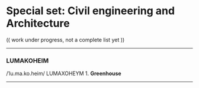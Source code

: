 # Special set: Civil engineering and Architecture

(( work under progress, not a complete list yet ))

---
### LUMAKOHEIM
/ˈlu.ma.ko.heim/
LUMAXOHEYM
	1. **Greenhouse**

---
